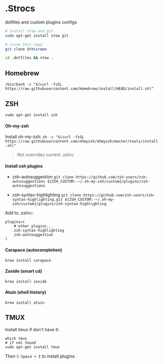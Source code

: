 # .Strocs

dotfiles and custom plugins configs

```bash
# install stow and git
sudo apt-get install stow git

# clone this repo
git clone $thisrepo

cd .dotfiles && stow .
``` 

## Homebrew
`/bin/bash -c "$(curl -fsSL https://raw.githubusercontent.com/Homebrew/install/HEAD/install.sh)"`

## ZSH
`sudo apt-get install zsh`

#### Oh-my-zsh

Install oh-my-zsh:
`sh -c "$(curl -fsSL https://raw.githubusercontent.com/ohmyzsh/ohmyzsh/master/tools/install.sh)"`
> Not overrides current .zshrc

#### Install zsh plugins

- zsh-autosuggestion
    `git clone https://github.com/zsh-users/zsh-autosuggestions ${ZSH_CUSTOM:-~/.oh-my-zsh/custom}/plugins/zsh-autosuggestions`

- zsh-syntax-highlighting
    `git clone https://github.com/zsh-users/zsh-syntax-highlighting.git ${ZSH_CUSTOM:-~/.oh-my-zsh/custom}/plugins/zsh-syntax-highlighting`

Add to .zshrc:
```shell
plugins=(
    # other plugins...
    zsh-syntax-highlighting
    zsh-autosuggestion
)
```

#### Carapace (autocompletion)
`brew install carapace`

#### Zoxide (smart cd)
`brew install zoxide`

#### Atuin (shell history)
`brew install atuin`

## TMUX

Install tmux if don't have it:
``` 
which tmux
# if not found
sudo apt-get install tmux
```

Then `C-Space + I` to install plugins.

<!--TODO: Order installations and symlinks -->

